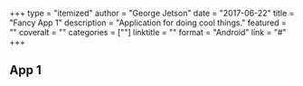 +++
type = "itemized"
author = "George Jetson"
date = "2017-06-22"
title = "Fancy App 1"
description = "Application for doing cool things."
featured = ""
coveralt = ""
categories = [""]
linktitle = ""
format = "Android"
link = "#"
+++

## App 1

